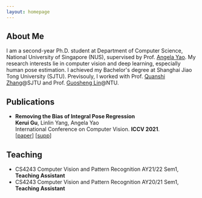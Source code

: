 ```yaml
---
layout: homepage
---
```


## About Me

I am a second-year Ph.D. student at Department of Computer Science, National University of Singapore (NUS), supervised by Prof. [Angela Yao](https://www.comp.nus.edu.sg/~ayao/). My research interests lie in computer vision and deep learning, especially human pose estimation. I achieved my Bachelor's degree at Shanghai Jiao Tong University (SJTU). Previsouly, I worked with Prof. [Quanshi Zhang](http://qszhang.com/)@SJTU and Prof. [Guosheng Lin](https://guosheng.github.io/)@NTU.


<!-- ## Research Interests

- **Computer Vision:** image recognition, image generation, video captioning
- **Machine Learning:** meta-learning, incremental learning, transfer learning -->

<!-- ## News

- **[Feb. 2020]** Our paper about incremental learning is accepted to [CVPR 2020](http://cvpr2020.thecvf.com/).
- **[Feb. 2020]** We will host the [ACM Multimedia Asia 2020](https://mmasia2020.org/) conference in Singapore!
- **[Sept. 2019]** Our paper about few-shot learning is accepted to [NeurIPS 2019](https://nips.cc/Conferences/2019).
- **[Mar. 2019]** Our paper about few-shot learning is accepted to [CVPR 2019](http://cvpr2019.thecvf.com/). -->

## Publications

- **Removing the Bias of Integral Pose Regression**
  <br>
  **Kerui Gu**, Linlin Yang, Angela Yao
  <br>
  International Conference on Computer Vision. **ICCV 2021**.
  <br>
  [[paper](./assets/pdfs/11152.pdf)] [[supp](./assets/pdfs/11152-supp.pdf)] 
  <!-- <strong><i style="color:#e74d3c">Oral Presentation</i></strong> -->

<!-- - **Learning to Self-Train for Semi-Supervised Few-Shot Classification**
  <br>
  Xinzhe Li, Qianru Sun, **Yaoyao Liu**, Shibao Zheng, Qin Zhou, Tat-Seng Chua, Bernt Schiele
  <br>
  33rd Conference on Neural Information Processing Systems. **NeurIPS 2019**.
  <br>
  [[PDF](http://papers.nips.cc/paper/9216-learning-to-self-train-for-semi-supervised-few-shot-classification.pdf)] [[Code](https://github.com/xinzheli1217/learning-to-self-train)]

- **Meta-Transfer Learning for Few-Shot Learning**
  <br>
  Qianru Sun\*, **Yaoyao Liu\***, Tat-Seng Chua, Bernt Schiele
  <br>
  IEEE Conference on Computer Vision and Pattern Recognition. **CVPR 2019**.
  <br>
  [[PDF](http://openaccess.thecvf.com/content_CVPR_2019/papers/Sun_Meta-Transfer_Learning_for_Few-Shot_Learning_CVPR_2019_paper.pdf)] [[Code](https://github.com/yaoyao-liu/meta-transfer-learning)] [[Project](https://mtl.yyliu.net/)] -->

<!-- ## Services

- Co-organizer: [ACM MM Asia 2020](https://mmasia2020.org/).
- Conference Reviewers: [NeurIPS 2020](https://neurips.cc/Conferences/2020), and [CVPR 2020](http://cvpr2020.thecvf.com/).
- Journal Reviewers: [T-PAMI](https://ieeexplore.ieee.org/xpl/RecentIssue.jsp?punumber=34), and [IJCV](https://www.springer.com/journal/11263). -->

## Teaching

- CS4243 Computer Vision and Pattern Recognition AY21/22 Sem1, **Teaching Assistant**
- CS4243 Computer Vision and Pattern Recognition AY20/21 Sem1, **Teaching Assistant**
